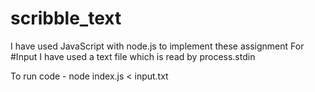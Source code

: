 # scribble_text
I have used JavaScript with node.js to implement these assignment
For #Input I have used a text file which is read by process.stdin

To run code - node index.js < input.txt
